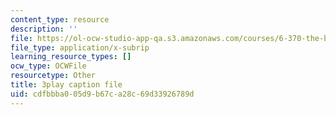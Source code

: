 ```yaml
---
content_type: resource
description: ''
file: https://ol-ocw-studio-app-qa.s3.amazonaws.com/courses/6-370-the-battlecode-programming-competition-january-iap-2013/cdfbbba005d9b67ca28c69d33926789d_pISCwkvKMZ0.srt
file_type: application/x-subrip
learning_resource_types: []
ocw_type: OCWFile
resourcetype: Other
title: 3play caption file
uid: cdfbbba0-05d9-b67c-a28c-69d33926789d
---
```

